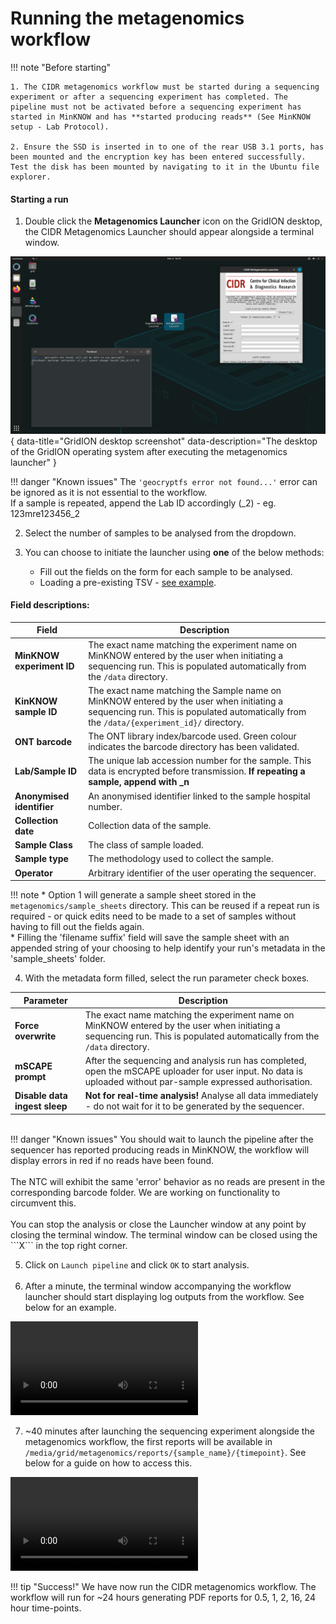 # Running the metagenomics workflow

!!! note "Before starting"
    
    1. The CIDR metagenomics workflow must be started during a sequencing experiment or after a sequencing experiment has completed. The pipeline must not be activated before a sequencing experiment has started in MinKNOW and has **started producing reads** (See MinKNOW setup - Lab Protocol).
    
    2. Ensure the SSD is inserted in to one of the rear USB 3.1 ports, has been mounted and the encryption key has been entered successfully. Test the disk has been mounted by navigating to it in the Ubuntu file explorer.

#### Starting a run
1. Double click the **Metagenomics Launcher** icon on the GridION desktop, the CIDR Metagenomics Launcher should appear alongside a terminal window.

![The desktop of the GridION operating system after executing the metagenomics_launcher](./img/metagenomics_pipeline_clean.png){ data-title="GridION desktop screenshot" data-description="The desktop of the GridION operating system after executing the metagenomics launcher" }

!!! danger "Known issues"
    The ```'geocryptfs error not found...'``` error can be ignored as it is not essential to the workflow.
    <br>
    If a sample is repeated, append the Lab ID accordingly (_2) - eg. 123mre123456_2

2. Select the number of samples to be analysed from the dropdown.

3.  You can choose to initiate the launcher using **one** of the below methods:
    * Fill out the fields on the form for each sample to be analysed.
    * Loading a pre-existing TSV - [see example](https://raw.githubusercontent.com/GSTT-CIDR/network_hub/main/example_sample_sheet.tsv?token=GHSAT0AAAAAACMKGNRRLREYQKUOWOVJMRBWZPLABFA).


#### Field descriptions:

| Field      | Description                          |
| ----------- | ------------------------------------ |
|**MinKNOW experiment ID**|The exact name matching the experiment name on MinKNOW entered by the user when initiating a sequencing run. This is populated automatically from the ```/data``` directory. |
|**KinKNOW sample ID**|The exact name matching the Sample name on MinKNOW entered by the user when initiating a sequencing run. This is populated automatically from the ```/data/{experiment_id}/``` directory.|
|**ONT barcode**|The ONT library index/barcode used. Green colour indicates the barcode directory has been validated.|
|**Lab/Sample ID**|The unique lab accession number for the sample. This data is encrypted before transmission. **If repeating a sample, append with _n**|
|**Anonymised identifier**|An anonymised identifier linked to the sample hospital number.|
|**Collection date**|Collection data of the sample.|
|**Sample Class**|The class of sample loaded.|
|**Sample type**|The methodology used to collect the sample.|
|**Operator**|Arbitrary identifier of the user operating the sequencer.|

!!! note
    * Option 1 will generate a sample sheet stored in the ```metagenomics/sample_sheets``` directory. This can be reused if a repeat run is required - or quick edits need to be made to a set of samples without having to fill out the fields again.
    <br>
    * Filling the 'filename suffix' field will save the sample sheet with an appended string of your choosing to help identify your run's metadata in the 'sample_sheets' folder.

4. With the metadata form filled, select the run parameter check boxes.

| Parameter     | Description                          |
| ----------- | ------------------------------------ |
|**Force overwrite**|The exact name matching the experiment name on MinKNOW entered by the user when initiating a sequencing run. This is populated automatically from the ```/data``` directory. |
|**mSCAPE prompt**|After the sequencing and analysis run has completed, open the mSCAPE uploader for user input. No data is uploaded without par-sample expressed authorisation.|
|**Disable data ingest sleep**|**Not for real-time analysis!** Analyse all data immediately - do not wait for it to be generated by the sequencer.|
<br>
!!! danger "Known issues"
    You should wait to launch the pipeline after the sequencer has reported producing reads in MinKNOW, the workflow will display errors in red if no reads have been found.
    <br><br>
    The NTC will exhibit the same 'error' behavior as no reads are present in the corresponding barcode folder. We are working on functionality to circumvent this.
    <br><br>
    You can stop the analysis or close the Launcher window at any point by closing the terminal window. The terminal window can be closed using the ```X``` in the top right corner.

5. Click on ```Launch pipeline``` and click ```OK``` to start analysis.
<br><br>
6. After a minute, the terminal window accompanying the workflow launcher should start displaying log outputs from the workflow. See below for an example.

![type:video](./videos/./metagenomics_terminal_outputs.mp4)

7. ~40 minutes after launching the sequencing experiment alongside the metagenomics workflow, the first reports will be available in ```/media/grid/metagenomics/reports/{sample_name}/{timepoint}```. See below for a guide on how to access this.

![type:video](./videos/./opening_report.mp4)

!!! tip "Success!"
    We have now run the CIDR metagenomics workflow. The workflow will run for ~24 hours generating PDF reports for 0.5, 1, 2, 16, 24 hour time-points.


